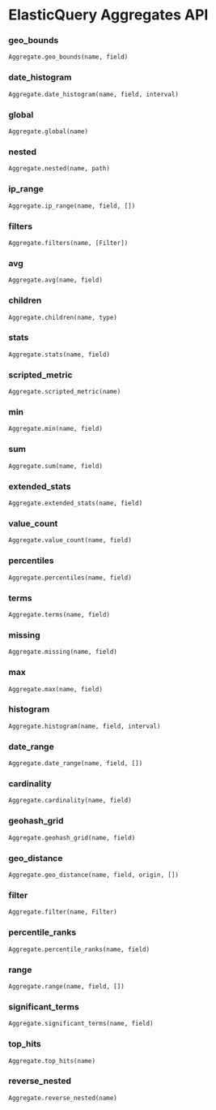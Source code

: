 # ElasticQuery Aggregates API

### geo_bounds

`Aggregate.geo_bounds(name, field)`

### date_histogram

`Aggregate.date_histogram(name, field, interval)`

### global

`Aggregate.global(name)`

### nested

`Aggregate.nested(name, path)`

### ip_range

`Aggregate.ip_range(name, field, [])`

### filters

`Aggregate.filters(name, [Filter])`

### avg

`Aggregate.avg(name, field)`

### children

`Aggregate.children(name, type)`

### stats

`Aggregate.stats(name, field)`

### scripted_metric

`Aggregate.scripted_metric(name)`

### min

`Aggregate.min(name, field)`

### sum

`Aggregate.sum(name, field)`

### extended_stats

`Aggregate.extended_stats(name, field)`

### value_count

`Aggregate.value_count(name, field)`

### percentiles

`Aggregate.percentiles(name, field)`

### terms

`Aggregate.terms(name, field)`

### missing

`Aggregate.missing(name, field)`

### max

`Aggregate.max(name, field)`

### histogram

`Aggregate.histogram(name, field, interval)`

### date_range

`Aggregate.date_range(name, field, [])`

### cardinality

`Aggregate.cardinality(name, field)`

### geohash_grid

`Aggregate.geohash_grid(name, field)`

### geo_distance

`Aggregate.geo_distance(name, field, origin, [])`

### filter

`Aggregate.filter(name, Filter)`

### percentile_ranks

`Aggregate.percentile_ranks(name, field)`

### range

`Aggregate.range(name, field, [])`

### significant_terms

`Aggregate.significant_terms(name, field)`

### top_hits

`Aggregate.top_hits(name)`

### reverse_nested

`Aggregate.reverse_nested(name)`
